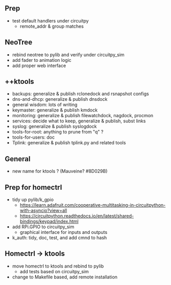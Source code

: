 
## Prep
   - test default handlers under circuitpy
      - remote_addr & group matches

## NeoTree
   - rebind neotree to pylib and verify under circuitpy_sim
   - add fader to animation logic
   - add proper web interface

## ++ktools
   - backups: generalize & publish rclonedock and rsnapshot configs
   - dns-and-dhcp: generalize & publish dnsdock
   - general wisdom: lots of writing
   - keymaster: generalize & publish kmdock
   - monitoring: generalize & publish filewatchdock, nagdock, procmon
   - services: decide what to keep, generalize & publish, subst links
   - syslog: generalize & publish syslogdock
   - tools-for-root: anything to prune from "q" ?
   - tools-for-users: doc
   - Tplink: generalize & publish tplink.py and related tools

## General
   - new name for ktools ?  (Mauveine?  #8D029B)

## Prep for homectrl
   - tidy up pylib/k_gpio
     - https://learn.adafruit.com/cooperative-multitasking-in-circuitpython-with-asyncio?view=all
     - https://circuitpython.readthedocs.io/en/latest/shared-bindings/keypad/index.html
   - add RPi.GPIO to circuitpy_sim
      - graphical interface for inputs and outputs
   - k_auth: tidy, doc, test, and add cmnd to hash

## Homectrl -> ktools
   - move homectrl to ktools and rebind to pylib
      - add tests based on circuitpy_sim
   - change to Makefile based, add remote installation

